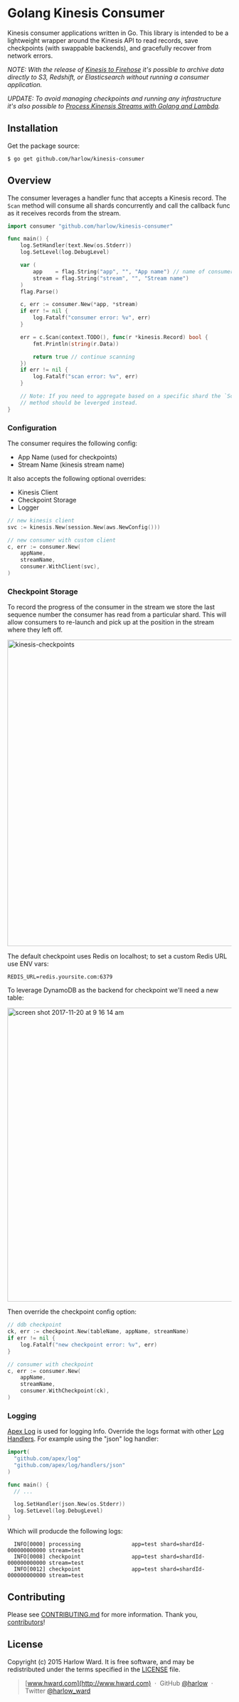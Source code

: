 # Golang Kinesis Consumer

Kinesis consumer applications written in Go. This library is intended to be a lightweight wrapper around the Kinesis API to read records, save checkpoints (with swappable backends), and gracefully recover from network errors.

_NOTE: With the release of [Kinesis to Firehose](http://docs.aws.amazon.com/firehose/latest/dev/writing-with-kinesis-streams.html) it's possible to archive data directly to S3, Redshift, or Elasticsearch without running a consumer application._ 

_UPDATE: To avoid managing checkpoints and running any infrastructure it's also possible to [Process Kinensis Streams with Golang and Lambda](https://medium.com/@harlow/processing-kinesis-streams-w-aws-lambda-and-golang-264efc8f979a)._

## Installation

Get the package source:

    $ go get github.com/harlow/kinesis-consumer

## Overview

The consumer leverages a handler func that accepts a Kinesis record. The `Scan` method will consume all shards concurrently and call the callback func as it receives records from the stream.

```go
import consumer "github.com/harlow/kinesis-consumer"

func main() {
	log.SetHandler(text.New(os.Stderr))
	log.SetLevel(log.DebugLevel)

	var (
		app    = flag.String("app", "", "App name") // name of consumer group
		stream = flag.String("stream", "", "Stream name")
	)
	flag.Parse()

	c, err := consumer.New(*app, *stream)
	if err != nil {
		log.Fatalf("consumer error: %v", err)
	}

	err = c.Scan(context.TODO(), func(r *kinesis.Record) bool {
		fmt.Println(string(r.Data))

		return true // continue scanning
	})
	if err != nil {
		log.Fatalf("scan error: %v", err)
	}

	// Note: If you need to aggregate based on a specific shard the `ScanShard` 
	// method should be leverged instead.
}
```

### Configuration

The consumer requires the following config:

* App Name (used for checkpoints)
* Stream Name (kinesis stream name)

It also accepts the following optional overrides:

* Kinesis Client
* Checkpoint Storage
* Logger

```go
// new kinesis client
svc := kinesis.New(session.New(aws.NewConfig()))

// new consumer with custom client
c, err := consumer.New(
	appName, 
	streamName,
	consumer.WithClient(svc),
)
```

### Checkpoint Storage

To record the progress of the consumer in the stream we store the last sequence number the consumer has read from a particular shard. This will allow consumers to re-launch and pick up at the position in the stream where they left off.

<img width="687" alt="kinesis-checkpoints" src="https://user-images.githubusercontent.com/739782/33036582-b6f3c4b4-cde3-11e7-9334-c4bfbe34d984.png">


The default checkpoint uses Redis on localhost; to set a custom Redis URL use ENV vars:

```
REDIS_URL=redis.yoursite.com:6379
```

To leverage DynamoDB as the backend for checkpoint we'll need a new table:

<img width="659" alt="screen shot 2017-11-20 at 9 16 14 am" src="https://user-images.githubusercontent.com/739782/33033316-db85f848-cdd8-11e7-941a-0a87d8ace479.png">

Then override the checkpoint config option:

```go
// ddb checkpoint
ck, err := checkpoint.New(tableName, appName, streamName)
if err != nil {
	log.Fatalf("new checkpoint error: %v", err)
}

// consumer with checkpoint
c, err := consumer.New(
	appName,
	streamName,
	consumer.WithCheckpoint(ck),
)
```

### Logging

[Apex Log](https://medium.com/@tjholowaychuk/apex-log-e8d9627f4a9a#.5x1uo1767) is used for logging Info. Override the logs format with other [Log Handlers](https://github.com/apex/log/tree/master/_examples). For example using the "json" log handler:

```go
import(
  "github.com/apex/log"
  "github.com/apex/log/handlers/json"
)

func main() {
  // ...

  log.SetHandler(json.New(os.Stderr))
  log.SetLevel(log.DebugLevel)
}
```

Which will producde the following logs:

```
  INFO[0000] processing                app=test shard=shardId-000000000000 stream=test
  INFO[0008] checkpoint                app=test shard=shardId-000000000000 stream=test
  INFO[0012] checkpoint                app=test shard=shardId-000000000000 stream=test
```

## Contributing

Please see [CONTRIBUTING.md] for more information. Thank you, [contributors]!

[LICENSE]: /MIT-LICENSE
[CONTRIBUTING.md]: /CONTRIBUTING.md

## License

Copyright (c) 2015 Harlow Ward. It is free software, and may
be redistributed under the terms specified in the [LICENSE] file.

[contributors]: https://github.com/harlow/kinesis-connectors/graphs/contributors

> [www.hward.com](http://www.hward.com) &nbsp;&middot;&nbsp;
> GitHub [@harlow](https://github.com/harlow) &nbsp;&middot;&nbsp;
> Twitter [@harlow_ward](https://twitter.com/harlow_ward)
